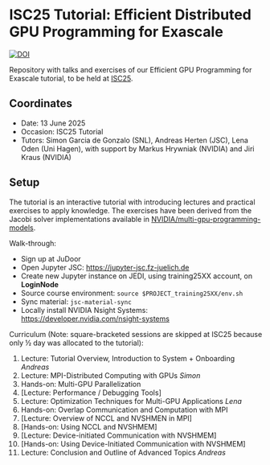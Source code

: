 # ISC25 Tutorial: Efficient Distributed GPU Programming for Exascale

[![DOI](https://zenodo.org/badge/409504932.svg)](https://zenodo.org/badge/latestdoi/409504932)


Repository with talks and exercises of our Efficient GPU Programming for Exascale tutorial, to be held at [ISC25](https://isc.app.swapcard.com/widget/event/isc-high-performance-2025/planning/UGxhbm5pbmdfMjU4MTc5Ng==).

## Coordinates

* Date: 13 June 2025
* Occasion: ISC25 Tutorial
* Tutors: Simon Garcia de Gonzalo (SNL), Andreas Herten (JSC), Lena Oden (Uni Hagen), with support by Markus Hrywniak (NVIDIA) and Jiri Kraus (NVIDIA)


## Setup

The tutorial is an interactive tutorial with introducing lectures and practical exercises to apply knowledge. The exercises have been derived from the Jacobi solver implementations available in [NVIDIA/multi-gpu-programming-models](https://github.com/NVIDIA/multi-gpu-programming-models).

Walk-through:

* Sign up at JuDoor
* Open Jupyter JSC: https://jupyter-jsc.fz-juelich.de
* Create new Jupyter instance on JEDI, using training25XX account, on **LoginNode**
* Source course environment: `source $PROJECT_training25XX/env.sh`
* Sync material: `jsc-material-sync`
* Locally install NVIDIA Nsight Systems: https://developer.nvidia.com/nsight-systems

Curriculum (Note: square-bracketed sessions are skipped at ISC25 because only ½ day was allocated to the tutorial):

1. Lecture: Tutorial Overview, Introduction to System + Onboarding *Andreas*
2. Lecture: MPI-Distributed Computing with GPUs *Simon*
3. Hands-on: Multi-GPU Parallelization
4. [Lecture: Performance / Debugging Tools]
5. Lecture: Optimization Techniques for Multi-GPU Applications *Lena*
6. Hands-on: Overlap Communication and Computation with MPI
7. [Lecture: Overview of NCCL and NVSHMEN in MPI]
8. [Hands-on: Using NCCL and NVSHMEM]
9. [Lecture: Device-initiated Communication with NVSHMEM]
10. [Hands-on: Using Device-Initiated Communication with NVSHMEM]
11. Lecture: Conclusion and Outline of Advanced Topics *Andreas*
